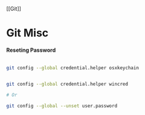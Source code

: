[[Git]]

# Git Misc

#### Reseting Password
~~~bash

git config --global credential.helper osxkeychain


git config --global credential.helper wincred

# Or

git config --global --unset user.password


